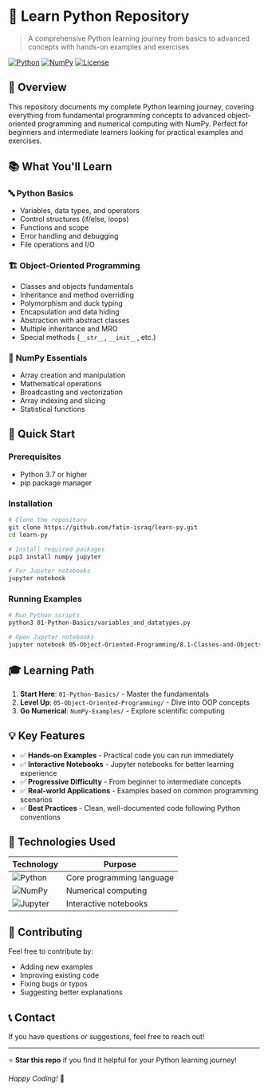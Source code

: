 # 🐍 Learn Python Repository

> A comprehensive Python learning journey from basics to advanced concepts with hands-on examples and exercises

[![Python](https://img.shields.io/badge/Python-3.7+-blue.svg)](https://www.python.org)
[![NumPy](https://img.shields.io/badge/NumPy-Latest-orange.svg)](https://numpy.org)
[![License](https://img.shields.io/badge/License-MIT-green.svg)](LICENSE)

## 🎯 Overview

This repository documents my complete Python learning journey, covering everything from fundamental programming concepts to advanced object-oriented programming and numerical computing with NumPy. Perfect for beginners and intermediate learners looking for practical examples and exercises.

## 📚 What You'll Learn

### 🔤 **Python Basics**
- Variables, data types, and operators
- Control structures (if/else, loops)
- Functions and scope
- Error handling and debugging
- File operations and I/O

### 🏗️ **Object-Oriented Programming**
- Classes and objects fundamentals
- Inheritance and method overriding
- Polymorphism and duck typing
- Encapsulation and data hiding
- Abstraction with abstract classes
- Multiple inheritance and MRO
- Special methods (`__str__`, `__init__`, etc.)

### 🔢 **NumPy Essentials**
- Array creation and manipulation
- Mathematical operations
- Broadcasting and vectorization
- Array indexing and slicing
- Statistical functions


## 🚀 Quick Start

### Prerequisites
- Python 3.7 or higher
- pip package manager

### Installation
```bash
# Clone the repository
git clone https://github.com/fatin-israq/learn-py.git
cd learn-py

# Install required packages
pip3 install numpy jupyter

# For Jupyter notebooks
jupyter notebook
```

### Running Examples
```bash
# Run Python scripts
python3 01-Python-Basics/variables_and_datatypes.py

# Open Jupyter notebooks
jupyter notebook 05-Object-Oriented-Programming/8.1-Classes-and-Objects.ipynb
```

## 🎓 Learning Path

1. **Start Here**: `01-Python-Basics/` - Master the fundamentals
2. **Level Up**: `05-Object-Oriented-Programming/` - Dive into OOP concepts
3. **Go Numerical**: `NumPy-Examples/` - Explore scientific computing

## 💡 Key Features

- ✅ **Hands-on Examples** - Practical code you can run immediately
- ✅ **Interactive Notebooks** - Jupyter notebooks for better learning experience
- ✅ **Progressive Difficulty** - From beginner to intermediate concepts
- ✅ **Real-world Applications** - Examples based on common programming scenarios
- ✅ **Best Practices** - Clean, well-documented code following Python conventions

## 🔧 Technologies Used

| Technology | Purpose |
|-----------|---------|
| ![Python](https://img.shields.io/badge/Python-3776AB?style=flat&logo=python&logoColor=white) | Core programming language |
| ![NumPy](https://img.shields.io/badge/NumPy-013243?style=flat&logo=numpy&logoColor=white) | Numerical computing |
| ![Jupyter](https://img.shields.io/badge/Jupyter-F37626?style=flat&logo=jupyter&logoColor=white) | Interactive notebooks |

## 🤝 Contributing

Feel free to contribute by:
- Adding new examples
- Improving existing code
- Fixing bugs or typos
- Suggesting better explanations

## 📞 Contact

If you have questions or suggestions, feel free to reach out!

---

⭐ **Star this repo** if you find it helpful for your Python learning journey!

*Happy Coding!* 🚀